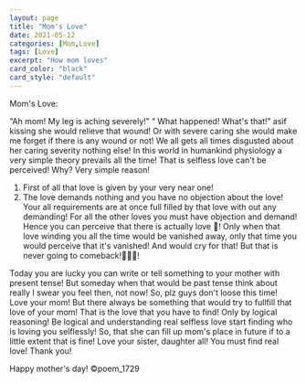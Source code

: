 ```yaml
---
layout: page
title: "Mom's Love"
date: 2021-05-12
categories: [Mom,Love]
tags: [Love]
excerpt: "How mom loves"
card_color: "black"
card_style: "default"
---
```


<div class="poem-verse">
Mom's Love:

“Ah mom! My leg is aching severely!”
“ What happened! What's that!” asif kissing she would relieve that wound! Or with severe caring she would make me forget if there is any wound or not! We all gets all times disgusted about her caring severity nothing else! In this world in humankind physiology a very simple theory prevails all the time! That is selfless love can't be perceived! Why? Very simple reason! 
1) First of all that love is given by your very near one!
2) The love demands nothing and you have no objection about the love! Your all requirements are at once full filled by that love with out any demanding! 
For all the other loves you must have objection and demand! Hence you can perceive that there is actually love 🤣! 
Only when that love winding you all the time would be vanished away, only that time you would perceive that it's vanished! And would cry for that! But that is never going to comeback!🙆🏻‍♂!

Today you are lucky you can write or tell something to your mother with present tense! But someday when that would be past tense think about really I swear you feel then, not now! 
So, plz guys don't loose this time! Love your mom!
But there always be something that would try to fullfill that love of your mom! That is the love that you have to find! Only by logical reasoning! Be logical and understanding real selfless love start finding who is loving you selflessly! So, that she can fill up mom's place in future if to a little extent that is fine! Love your sister, daughter all! You must find real love! Thank you!

Happy mother's day!
©poem_1729
</div>